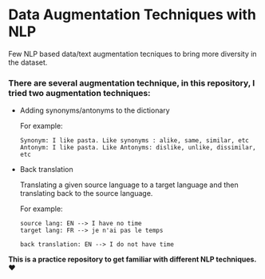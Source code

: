 # Data Augmentation Techniques with NLP
Few NLP based data/text augmentation tecniques to bring more diversity in the dataset. 

### There are several augmentation technique, in this repository, I tried two augmentation techniques:

- Adding synonyms/antonyms to the dictionary
  
  For example:
  ```
  Synonym: I like pasta. Like synonyms : alike, same, similar, etc
  Antonym: I like pasta. Like Antonyms: dislike, unlike, dissimilar, etc
  ```
- Back translation

   Translating a given source language to a target language and then translating back to the source language.

   For example:
   ```
   source lang: EN --> I have no time
   target lang: FR --> je n'ai pas le temps

   back translation: EN --> I do not have time             
  ```
  
 **This is a practice repository to get familiar with different NLP techniques. ❤️**
